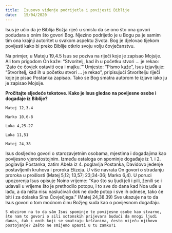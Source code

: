 ```yaml
---
title:  Isusovo viđenje podrijetla i povijesti Biblije
date:   15/04/2020
---
```


Isus je učio da je Biblija Božja riječ u smislu da se ono što ona govori podudara s onim što govori Bog. Njezino podrijetlo je u Bogu pa je samim tim ona krajnji autoritet u svakom aspektu života. Bog je djelovao tijekom povijesti kako bi preko Biblije otkrio svoju volju čovječanstvu.

Na primjer, u Mateju 19,4.5 Isus se poziva na riječi koje je zapisao Mojsije. Ali tom prigodom On kaže: “Stvoritelj, kad ih u početku stvori … je rekao: ‘Zato će čovjek ostaviti oca i majku.’” Umjesto: “Pismo kaže”, Isus izjavljuje: “Stvoritelj, kad ih u početku stvori … je rekao”, pripisujući Stvoritelju riječi koje je pisac Postanka zapisao. Tako se Bog smatra autorom te izjave iako ju je zapisao Mojsije.

**Pročitajte sljedeće tekstove. Kako je Isus gledao na povijesne osobe i događaje iz Biblije?**

`Matej 12,3.4`

`Marko 10,6-8`

`Luka 4,25-27`

`Luka 11,51`

`Matej 24,38`

Isus dosljedno govori o starozavjetnim osobama, mjestima i događajima kao povijesno vjerodostojnim. Između ostaloga on spominje događaje iz 1. i 2. poglavlja Postanka, zatim Abela iz 4. poglavlja Postanka, Davidovo jedenje postavljenih kruhova i proroka Elizeja. U više navrata On govori o stradanju proroka u prošlosti (Matej 5,12; 13,57; 23;34-36; Marko 6,4). U poruci upozorenja Isus opisuje Noino vrijeme: “Kao što su ljudi jeli i pili, ženili se i udavali u vrijeme što je prethodilo potopu, i to sve do dana kad Noa uđe u lađu, a da ništa nisu naslućivali dok ne dođe potop i sve ih odnese, tako će biti i za dolaska Sina Čovječjega.” (Matej 24,38.39) Sve ukazuje na to da Isus govori o tom moćnom činu Božjeg suda kao o povijesnom događaju.

`S obzirom na to da sâm Isus spominje te povijesne osobe kao stvarne, što nam to govori o sili sotonskih prijevara budući da mnogi ljudi danas, čak i onih koji se smatraju kršćanima, često niječu njihovo postojanje? Zašto ne smijemo upasti u tu zamku?1`
